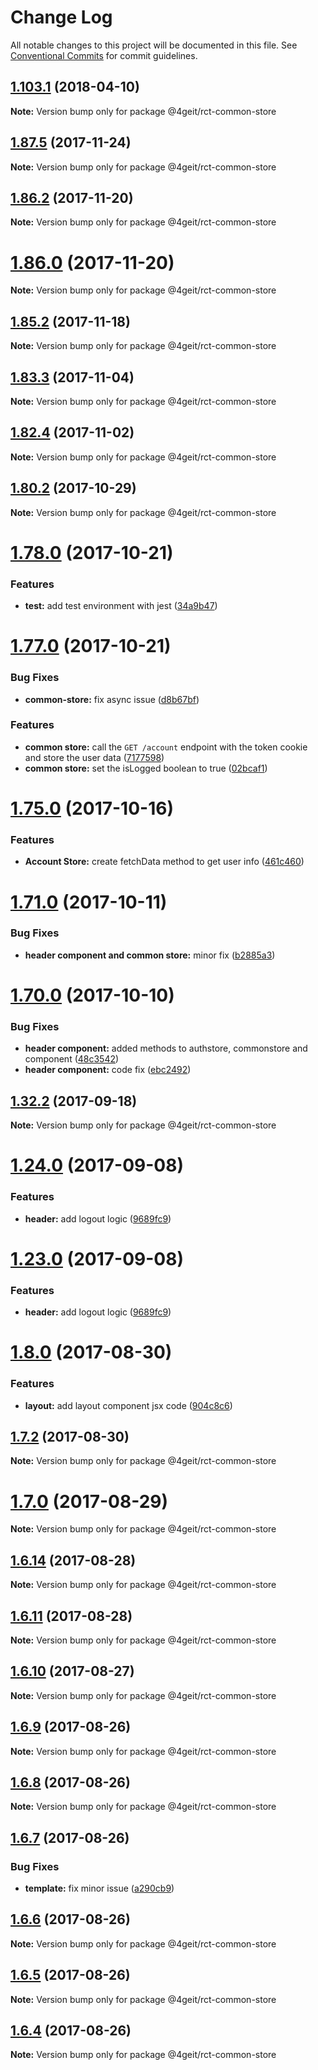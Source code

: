 # Change Log

All notable changes to this project will be documented in this file.
See [Conventional Commits](https://conventionalcommits.org) for commit guidelines.

<a name="1.103.1"></a>
## [1.103.1](https://gitlab.com/4geit/react-packages/compare/v1.103.0...v1.103.1) (2018-04-10)




**Note:** Version bump only for package @4geit/rct-common-store

<a name="1.87.5"></a>
## [1.87.5](https://gitlab.com/4geit/react-packages/compare/v1.87.4...v1.87.5) (2017-11-24)




**Note:** Version bump only for package @4geit/rct-common-store

<a name="1.86.2"></a>
## [1.86.2](https://gitlab.com/4geit/react-packages/compare/v1.86.1...v1.86.2) (2017-11-20)




**Note:** Version bump only for package @4geit/rct-common-store

<a name="1.86.0"></a>
# [1.86.0](https://gitlab.com/4geit/react-packages/compare/v1.85.3...v1.86.0) (2017-11-20)




**Note:** Version bump only for package @4geit/rct-common-store

<a name="1.85.2"></a>
## [1.85.2](https://gitlab.com/4geit/react-packages/compare/v1.85.1...v1.85.2) (2017-11-18)




**Note:** Version bump only for package @4geit/rct-common-store

<a name="1.83.3"></a>
## [1.83.3](https://gitlab.com/4geit/react-packages/compare/v1.83.2...v1.83.3) (2017-11-04)




**Note:** Version bump only for package @4geit/rct-common-store

<a name="1.82.4"></a>
## [1.82.4](https://gitlab.com/4geit/react-packages/compare/v1.82.3...v1.82.4) (2017-11-02)




**Note:** Version bump only for package @4geit/rct-common-store

<a name="1.80.2"></a>
## [1.80.2](https://gitlab.com/4geit/react-packages/compare/v1.80.1...v1.80.2) (2017-10-29)




**Note:** Version bump only for package @4geit/rct-common-store

<a name="1.78.0"></a>
# [1.78.0](https://gitlab.com/4geit/react-packages/compare/v1.77.0...v1.78.0) (2017-10-21)


### Features

* **test:** add test environment with jest ([34a9b47](https://gitlab.com/4geit/react-packages/commit/34a9b47))




<a name="1.77.0"></a>
# [1.77.0](https://gitlab.com/4geit/react-packages/compare/v1.76.1...v1.77.0) (2017-10-21)


### Bug Fixes

* **common-store:** fix async issue ([d8b67bf](https://gitlab.com/4geit/react-packages/commit/d8b67bf))


### Features

* **common store:** call the `GET /account` endpoint with the token cookie and store the user data ([7177598](https://gitlab.com/4geit/react-packages/commit/7177598))
* **common store:** set the isLogged boolean to true ([02bcaf1](https://gitlab.com/4geit/react-packages/commit/02bcaf1))




<a name="1.75.0"></a>
# [1.75.0](https://gitlab.com/4geit/react-packages/compare/v1.74.1...v1.75.0) (2017-10-16)


### Features

* **Account Store:** create fetchData method to get user info ([461c460](https://gitlab.com/4geit/react-packages/commit/461c460))




<a name="1.71.0"></a>
# [1.71.0](https://gitlab.com/4geit/react-packages/compare/v1.70.2...v1.71.0) (2017-10-11)


### Bug Fixes

* **header component and common store:** minor fix ([b2885a3](https://gitlab.com/4geit/react-packages/commit/b2885a3))




<a name="1.70.0"></a>
# [1.70.0](https://gitlab.com/4geit/react-packages/compare/v1.69.1...v1.70.0) (2017-10-10)


### Bug Fixes

* **header component:** added methods to authstore, commonstore and component ([48c3542](https://gitlab.com/4geit/react-packages/commit/48c3542))
* **header component:** code fix ([ebc2492](https://gitlab.com/4geit/react-packages/commit/ebc2492))




<a name="1.32.2"></a>
## [1.32.2](https://gitlab.com/4geit/react-packages/compare/v1.32.1...v1.32.2) (2017-09-18)




**Note:** Version bump only for package @4geit/rct-common-store

<a name="1.24.0"></a>
# [1.24.0](https://gitlab.com/4geit/react-packages/compare/v1.22.0...v1.24.0) (2017-09-08)


### Features

* **header:** add logout logic ([9689fc9](https://gitlab.com/4geit/react-packages/commit/9689fc9))




<a name="1.23.0"></a>
# [1.23.0](https://gitlab.com/4geit/react-packages/compare/v1.22.0...v1.23.0) (2017-09-08)


### Features

* **header:** add logout logic ([9689fc9](https://gitlab.com/4geit/react-packages/commit/9689fc9))




<a name="1.8.0"></a>
# [1.8.0](https://gitlab.com/4geit/react-packages/compare/v1.7.2...v1.8.0) (2017-08-30)


### Features

* **layout:** add layout component jsx code ([904c8c6](https://gitlab.com/4geit/react-packages/commit/904c8c6))




<a name="1.7.2"></a>
## [1.7.2](https://gitlab.com/4geit/react-packages/compare/v1.7.1...v1.7.2) (2017-08-30)




**Note:** Version bump only for package @4geit/rct-common-store

<a name="1.7.0"></a>
# [1.7.0](https://gitlab.com/4geit/react-packages/compare/v1.6.15...v1.7.0) (2017-08-29)




**Note:** Version bump only for package @4geit/rct-common-store

<a name="1.6.14"></a>
## [1.6.14](https://gitlab.com/4geit/react-packages/compare/v1.6.13...v1.6.14) (2017-08-28)




**Note:** Version bump only for package @4geit/rct-common-store

<a name="1.6.11"></a>
## [1.6.11](https://gitlab.com/4geit/react-packages/compare/v1.6.10...v1.6.11) (2017-08-28)




**Note:** Version bump only for package @4geit/rct-common-store

<a name="1.6.10"></a>
## [1.6.10](https://gitlab.com/4geit/react-packages/compare/v1.6.9...v1.6.10) (2017-08-27)




**Note:** Version bump only for package @4geit/rct-common-store

<a name="1.6.9"></a>
## [1.6.9](https://gitlab.com/4geit/react-packages/compare/v1.6.8...v1.6.9) (2017-08-26)




**Note:** Version bump only for package @4geit/rct-common-store

<a name="1.6.8"></a>
## [1.6.8](https://gitlab.com/4geit/react-packages/compare/v1.6.7...v1.6.8) (2017-08-26)




**Note:** Version bump only for package @4geit/rct-common-store

<a name="1.6.7"></a>
## [1.6.7](https://gitlab.com/4geit/react-packages/compare/v1.6.6...v1.6.7) (2017-08-26)


### Bug Fixes

* **template:** fix minor issue ([a290cb9](https://gitlab.com/4geit/react-packages/commit/a290cb9))




<a name="1.6.6"></a>
## [1.6.6](https://gitlab.com/4geit/react-packages/compare/v1.6.5...v1.6.6) (2017-08-26)




**Note:** Version bump only for package @4geit/rct-common-store

<a name="1.6.5"></a>
## [1.6.5](https://gitlab.com/4geit/react-packages/compare/v1.6.4...v1.6.5) (2017-08-26)




**Note:** Version bump only for package @4geit/rct-common-store

<a name="1.6.4"></a>
## [1.6.4](https://gitlab.com/4geit/react-packages/compare/1.6.3...1.6.4) (2017-08-26)




**Note:** Version bump only for package @4geit/rct-common-store
